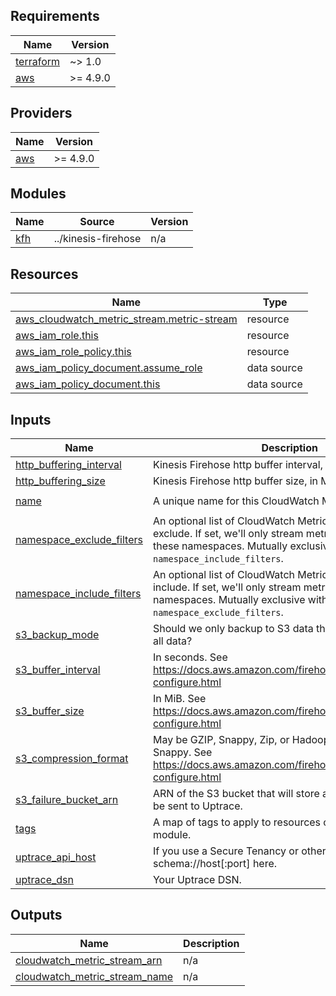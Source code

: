<!-- BEGIN_TF_DOCS -->
## Requirements

| Name | Version |
|------|---------|
| <a name="requirement_terraform"></a> [terraform](#requirement\_terraform) | ~> 1.0 |
| <a name="requirement_aws"></a> [aws](#requirement\_aws) | >= 4.9.0 |

## Providers

| Name | Version |
|------|---------|
| <a name="provider_aws"></a> [aws](#provider\_aws) | >= 4.9.0 |

## Modules

| Name | Source | Version |
|------|--------|---------|
| <a name="module_kfh"></a> [kfh](#module\_kfh) | ../kinesis-firehose | n/a |

## Resources

| Name | Type |
|------|------|
| [aws_cloudwatch_metric_stream.metric-stream](https://registry.terraform.io/providers/hashicorp/aws/latest/docs/resources/cloudwatch_metric_stream) | resource |
| [aws_iam_role.this](https://registry.terraform.io/providers/hashicorp/aws/latest/docs/resources/iam_role) | resource |
| [aws_iam_role_policy.this](https://registry.terraform.io/providers/hashicorp/aws/latest/docs/resources/iam_role_policy) | resource |
| [aws_iam_policy_document.assume_role](https://registry.terraform.io/providers/hashicorp/aws/latest/docs/data-sources/iam_policy_document) | data source |
| [aws_iam_policy_document.this](https://registry.terraform.io/providers/hashicorp/aws/latest/docs/data-sources/iam_policy_document) | data source |

## Inputs

| Name | Description | Type | Default | Required |
|------|-------------|------|---------|:--------:|
| <a name="input_http_buffering_interval"></a> [http\_buffering\_interval](#input\_http\_buffering\_interval) | Kinesis Firehose http buffer interval, in seconds. | `number` | `60` | no |
| <a name="input_http_buffering_size"></a> [http\_buffering\_size](#input\_http\_buffering\_size) | Kinesis Firehose http buffer size, in MiB. | `number` | `15` | no |
| <a name="input_name"></a> [name](#input\_name) | A unique name for this CloudWatch Metric Stream. | `string` | `"uptrace-cloudwatch-metrics"` | no |
| <a name="input_namespace_exclude_filters"></a> [namespace\_exclude\_filters](#input\_namespace\_exclude\_filters) | An optional list of CloudWatch Metric namespaces to exclude. If set, we'll only stream metrics that are not in these namespaces. Mutually exclusive with `namespace_include_filters`. | `list(string)` | `[]` | no |
| <a name="input_namespace_include_filters"></a> [namespace\_include\_filters](#input\_namespace\_include\_filters) | An optional list of CloudWatch Metric namespaces to include. If set, we'll only stream metrics from these namespaces. Mutually exclusive with `namespace_exclude_filters`. | `list(string)` | `[]` | no |
| <a name="input_s3_backup_mode"></a> [s3\_backup\_mode](#input\_s3\_backup\_mode) | Should we only backup to S3 data that failed delivery, or all data? | `string` | `"FailedDataOnly"` | no |
| <a name="input_s3_buffer_interval"></a> [s3\_buffer\_interval](#input\_s3\_buffer\_interval) | In seconds. See https://docs.aws.amazon.com/firehose/latest/dev/create-configure.html | `number` | `400` | no |
| <a name="input_s3_buffer_size"></a> [s3\_buffer\_size](#input\_s3\_buffer\_size) | In MiB. See https://docs.aws.amazon.com/firehose/latest/dev/create-configure.html | `number` | `10` | no |
| <a name="input_s3_compression_format"></a> [s3\_compression\_format](#input\_s3\_compression\_format) | May be GZIP, Snappy, Zip, or Hadoop-Compatiable Snappy. See https://docs.aws.amazon.com/firehose/latest/dev/create-configure.html | `string` | `"GZIP"` | no |
| <a name="input_s3_failure_bucket_arn"></a> [s3\_failure\_bucket\_arn](#input\_s3\_failure\_bucket\_arn) | ARN of the S3 bucket that will store any logs that failed to be sent to Uptrace. | `string` | n/a | yes |
| <a name="input_tags"></a> [tags](#input\_tags) | A map of tags to apply to resources created by this module. | `map(string)` | `{}` | no |
| <a name="input_uptrace_api_host"></a> [uptrace\_api\_host](#input\_uptrace\_api\_host) | If you use a Secure Tenancy or other proxy, put its schema://host[:port] here. | `string` | `"https://api.uptrace.dev"` | no |
| <a name="input_uptrace_dsn"></a> [uptrace\_dsn](#input\_uptrace\_dsn) | Your Uptrace DSN. | `string` | n/a | yes |

## Outputs

| Name | Description |
|------|-------------|
| <a name="output_cloudwatch_metric_stream_arn"></a> [cloudwatch\_metric\_stream\_arn](#output\_cloudwatch\_metric\_stream\_arn) | n/a |
| <a name="output_cloudwatch_metric_stream_name"></a> [cloudwatch\_metric\_stream\_name](#output\_cloudwatch\_metric\_stream\_name) | n/a |
<!-- END_TF_DOCS -->